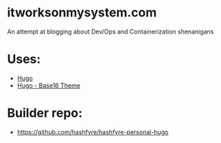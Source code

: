 # itworksonmysystem.com
An attempt at blogging about Dev/Ops and Containerization shenanigans

# Uses:
 - [Hugo](https://gohugo.io)
 - [Hugo - Base16 Theme](https://github.com/htdvisser/hugo-base16-theme)

# Builder repo:
 - https://github.com/hashfyre/hashfyre-personal-hugo
